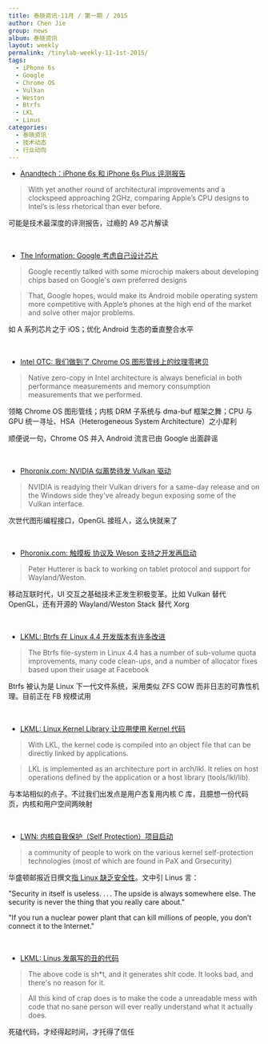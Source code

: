 ```yaml
---
title: 泰晓资讯·11月 / 第一期 / 2015
author: Chen Jie
group: news
album: 泰晓资讯
layout: weekly
permalink: /tinylab-weekly-11-1st-2015/
tags:
  - iPhone 6s
  - Google
  - Chrome OS
  - Vulkan
  - Weston
  - Btrfs
  - LKL
  - Linus
categories:
  - 泰晓资讯
  - 技术动态
  - 行业动向
---
```


- [Anandtech：iPhone 6s 和 iPhone 6s Plus 评测报告](http://anandtech.com/show/9686/the-apple-iphone-6s-and-iphone-6s-plus-review)

> With yet another round of architectural improvements and a clockspeed approaching 2GHz, comparing Apple’s CPU designs to Intel’s is less rhetorical than ever before.

可能是技术最深度的评测报告，过瘾的 A9 芯片解读

<br/>

- [The Information: Google 考虑自己设计芯片](https://www.theinformation.com/with-apple-in-mind-google-seeks-android-chip-partners)

> Google recently talked with some microchip makers about developing chips based on Google's own preferred designs

> That, Google hopes, would make its Android mobile operating system more competitive with Apple’s phones at the high end of the market and solve other major problems.

如 A 系列芯片之于 iOS；优化 Android 生态的垂直整合水平

<br/>

- [Intel OTC: 我们做到了 Chrome OS 图形管线上的纹理零拷贝](https://01.org/zh/blogs/2015/zero-copy-texture-uploads-chrome-os)

> Native zero-copy in Intel architecture is always beneficial in both performance measurements and memory consumption measurements that we performed.

领略 Chrome OS 图形管线；内核 DRM 子系统与 dma-buf 框架之舞；CPU 与 GPU 统一寻址、HSA（Heterogeneous System Architecture）之小犀利

顺便说一句，Chrome OS 并入 Android 流言已由 Google 出面辟谣

<br/>

- [Phoronix.com: NVIDIA 似蓄势待发 Vulkan 驱动](http://www.phoronix.com/scan.php?page=news_item&px=NVIDIA-Vulkan-Nearing-Release)

> NVIDIA is readying their Vulkan drivers for a same-day release and on the Windows side they've already begun exposing some of the Vulkan interface. 

次世代图形编程接口，OpenGL 接班人，这么快就来了

<br/>

- [Phoronix.com: 触摸板 协议及 Weson 支持之开发再启动](http://www.phoronix.com/scan.php?page=news_item&px=Tablet-Revised-For-Wayland)

> Peter Hutterer is back to working on tablet protocol and support for Wayland/Weston.

移动互联时代，UI 交互之基础技术正发生积极变革。比如 Vulkan 替代 OpenGL，还有开源的 Wayland/Weston Stack 替代 Xorg

<br/>

- [LKML: Btrfs 在 Linux 4.4 开发版本有许多改进](http://lkml.iu.edu/hypermail/linux/kernel/1511.0/04360.html)

> The Btrfs file-system in Linux 4.4 has a number of sub-volume quota improvements, many code clean-ups, and a number of allocator fixes based upon their usage at Facebook

Btrfs 被认为是 Linux 下一代文件系统，采用类似 ZFS COW 而非日志的可靠性机理。目前正在 FB 规模试用

<br/>

- [LKML: Linux Kernel Library 让应用使用 Kernel 代码](http://lkml.iu.edu/hypermail/linux/kernel/1511.0/01898.html)

> With LKL, the kernel code is compiled into an object file that can be directly linked by applications.

> LKL is implemented as an architecture port in arch/lkl. It relies on host operations defined by the application or a host library (tools/lkl/lib).

与本站相似的点子。不过我们出发点是用户态复用内核 C 库，且臆想一份代码页，内核和用户空间两映射

<br/>

- [LWN: 内核自我保护（Self Protection）项目启动](http://lwn.net/Articles/663361/rss)

> a community of people to work on the various kernel self-protection technologies (most of which are found in PaX and Grsecurity)

华盛顿邮报近日撰文[指 Linux 缺乏安全性](http://www.washingtonpost.com/sf/business/2015/11/05/net-of-insecurity-the-kernel-of-the-argument/)。文中引 Linus 言：

"Security in itself is useless. . . . The upside is always somewhere else. The security is never the thing that you really care about."

"If you run a nuclear power plant that can kill millions of people, you don’t connect it to the Internet."

<br/>

- [LKML: Linus 发飙写的丑的代码](http://lkml.iu.edu/hypermail/linux/kernel/1510.3/02866.html)

> The above code is sh*t, and it generates shit code. It looks bad, and there's no reason for it.

> All this kind of crap does is to make the code a unreadable mess with code that no sane person will ever really understand what it actually does.

死磕代码，才经得起时间，才托得了信任
